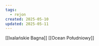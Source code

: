 ```yaml
---
tags:
  - rejon
created: 2025-05-10
updated: 2025-05-11
---
```

[[Ixalańskie Bagna]]
[[Ocean Południowy]]